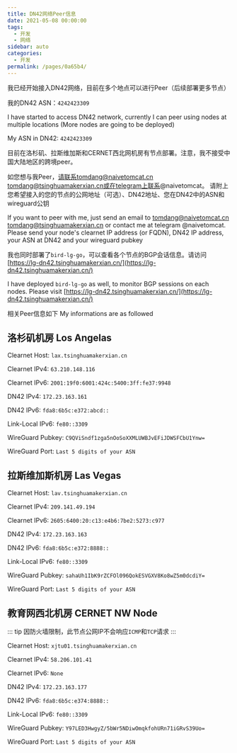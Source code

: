 ```yaml
---
title: DN42网络Peer信息
date: 2021-05-08 00:00:00
tags: 
  - 开发
  - 网络
sidebar: auto
categories: 
  - 开发
permalink: /pages/0a65b4/
---
```


我已经开始接入DN42网络，目前在多个地点可以进行Peer（后续部署更多节点）

我的DN42 ASN：`4242423309`

I have started to access DN42 network, currently I can peer using nodes at multiple locations
(More nodes are going to be deployed)

My ASN in DN42: `4242423309`

目前在洛杉矶、拉斯维加斯和CERNET西北网机房有节点部署。注意，我不接受中国大陆地区的跨境peer。

如您想与我Peer，请联系tomdang@naivetomcat.cn tomdang@tsinghuamakerxian.cn或在telegram上联系@naivetomcat。
请附上您希望接入的您的节点的公网地址（可选）、DN42地址、您在DN42中的ASN和wireguard公钥

If you want to peer with me, just send an email to tomdang@naivetomcat.cn tomdang@tsinghuamakerxian.cn
or contact me at telegram @naivetomcat. Please send your node's clearnet IP address (or FQDN), DN42 IP
address, your ASN at DN42 and your wireguard pubkey

我也同时部署了`bird-lg-go`，可以查看各个节点的BGP会话信息。请访问[https://lg-dn42.tsinghuamakerxian.cn/](https://lg-dn42.tsinghuamakerxian.cn/)

I have deployed `bird-lg-go` as well, to monitor BGP sessions on each nodes. Please visit [https://lg-dn42.tsinghuamakerxian.cn/](https://lg-dn42.tsinghuamakerxian.cn/)

相关Peer信息如下
My informations are as followed

## 洛杉矶机房 Los Angelas

Clearnet Host: `lax.tsinghuamakerxian.cn`

Clearnet IPv4: `63.210.148.116`

Clearnet IPv6: `2001:19f0:6001:424c:5400:3ff:fe37:9948`

DN42 IPv4: `172.23.163.161`

DN42 IPv6: `fda8:6b5c:e372:abcd::`

Link-Local IPv6: `fe80::3309`

WireGuard Pubkey: `C9QViSndf1zga5nOoSoXXMLUWBJvEFiJDWSFCbU1Ynw=`

WireGuard Port: `Last 5 digits of your ASN`

## 拉斯维加斯机房 Las Vegas 
<!--<Badge text="Recommended 推荐"> -->

Clearnet Host: `lav.tsinghuamakerxian.cn`

Clearnet IPv4: `209.141.49.194`

Clearnet IPv6: `2605:6400:20:c13:e4b6:7be2:5273:c977`

DN42 IPv4: `172.23.163.163`

DN42 IPv6: `fda8:6b5c:e372:8888::`

Link-Local IPv6: `fe80::3309`

WireGuard Pubkey: `sahaUh1IbK9rZCFOl096QokESVGXV8Ko8wZ5m0dcdiY=`

WireGuard Port: `Last 5 digits of your ASN`

## 教育网西北机房 CERNET NW Node

::: tip
因防火墙限制，此节点公网IP不会响应`ICMP`和`TCP`请求
:::

Clearnet Host: `xjtu01.tsinghuamakerxian.cn`

Clearnet IPv4: `58.206.101.41`

Clearnet IPv6: `None`

DN42 IPv4: `172.23.163.177`

DN42 IPv6: `fda8:6b5c:e374:8888::`

Link-Local IPv6: `fe80::3309`

WireGuard Pubkey: `Y97LED3HwgyZ/5bWr5NDiwOmqkfohURn71iGRvS39Uo=`

WireGuard Port: `Last 5 digits of your ASN`


